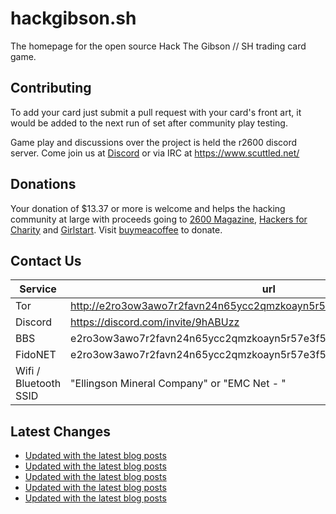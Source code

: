 # hackgibson.sh
The homepage for the open source Hack The Gibson // SH trading card game.


## Contributing

To add your card just submit a pull request with your card's front art, it would be added to the next run of set after community play testing.

Game play and discussions over the project is held the r2600 discord server. Come join us at [Discord](https://discord.com/invite/9hABUzz) or via IRC at https://www.scuttled.net/


## Donations

Your donation of $13.37 or more is welcome and helps the hacking community at large with proceeds going to [2600 Magazine](https://2600.com/), [Hackers for Charity](https://hackersforcharity.org) and [Girlstart](https://girlstart.org).  Visit [buymeacoffee](https://www.buymeacoffee.com/hackgibson.sh) to donate.


## Contact Us

Service | url
-|-
Tor | http://e2ro3ow3awo7r2favn24n65ycc2qmzkoayn5r57e3f56nvjwdcgg32ad.onion
Discord | https://discord.com/invite/9hABUzz
BBS | e2ro3ow3awo7r2favn24n65ycc2qmzkoayn5r57e3f56nvjwdcgg32ad.onion:23
FidoNET | e2ro3ow3awo7r2favn24n65ycc2qmzkoayn5r57e3f56nvjwdcgg32ad.onion:24554
Wifi / Bluetooth SSID | "Ellingson Mineral Company" or "EMC Net - <fidonet address>"

## Latest Changes
<!-- BLOG-POST-LIST:START -->
- [Updated with the latest blog posts](https://github.com/DFW2600/hackgibson.sh/commit/7ca5e0e1fc3da285818e63ba269569260a577fd1)
- [Updated with the latest blog posts](https://github.com/DFW2600/hackgibson.sh/commit/04319e0b575713b6e07e43782be7dca7c49fc0d8)
- [Updated with the latest blog posts](https://github.com/DFW2600/hackgibson.sh/commit/b1dbac8d08d96545575d6efba87a5ec850c2a1fc)
- [Updated with the latest blog posts](https://github.com/DFW2600/hackgibson.sh/commit/f0e16042d2503f42d75ccda13119a9dd3e4e746f)
- [Updated with the latest blog posts](https://github.com/DFW2600/hackgibson.sh/commit/9cc55662edb3184625ea2ef4fd90f9d271d89902)
<!-- BLOG-POST-LIST:END -->

